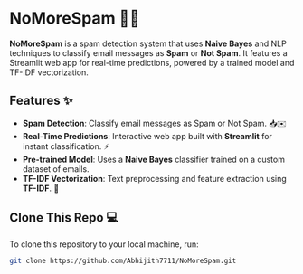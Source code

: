 # NoMoreSpam 🚫📧

**NoMoreSpam** is a spam detection system that uses **Naive Bayes** and NLP techniques to classify email messages as **Spam** or **Not Spam**. It features a Streamlit web app for real-time predictions, powered by a trained model and TF-IDF vectorization. 

## Features ✨

- **Spam Detection**: Classify email messages as Spam or Not Spam. 📥✉️
- **Real-Time Predictions**: Interactive web app built with **Streamlit** for instant classification. ⚡
- **Pre-trained Model**: Uses a **Naive Bayes** classifier trained on a custom dataset of emails. 
- **TF-IDF Vectorization**: Text preprocessing and feature extraction using **TF-IDF**. 🔢



## Clone This Repo 💻

To clone this repository to your local machine, run:

```bash
git clone https://github.com/Abhijith7711/NoMoreSpam.git
